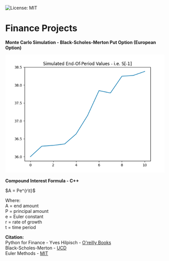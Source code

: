 ![License: MIT](https://img.shields.io/badge/License-MIT-blue.svg) 

# Finance Projects    

**Monte Carlo Simulation - Black-Scholes-Merton Put Option (European Option)**        

![image](MonteCarlo/monte_carlo_plot.png)   

**Compound Interest Formula - C++**  

$A = Pe^{r\t}$  

Where:   
A = end amount    
P = principal amount    
e = Euler constant   
r = rate of growth   
t = time period    


**Citation:**   
Python for Finance - Yves Hilpisch - [O'reilly Books]( https://learning.oreilly.com/library/view/python-for-finance/9781491945360/)  
Black-Scholes-Merton - [UCD](https://maths.ucd.ie/courses/mst3024/section4-3.pdf)  
Euler Methods - [MIT](https://web.mit.edu/10.001/Web/Course_Notes/Differential_Equations_Notes/node3.html)  
